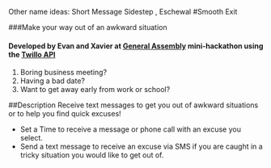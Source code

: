 Other name ideas: Short Message Sidestep  , Eschewal
#Smooth Exit

###Make your way out of an awkward situation
#### Developed by Evan and Xavier at [General Assembly](http://generalassemb.ly) mini-hackathon using the [Twillo API](https://www.twilio.com/)  

1. Boring business meeting?
2. Having a bad date?
4. Want to get away early from work or school?

##Description
Receive text messages to get you out of awkward situations or to help you find quick excuses!
* Set a Time to receive a message or phone call with an excuse you select.
* Send a text message to receive an excuse via SMS if you are caught in a tricky situation you would like to get out of.
